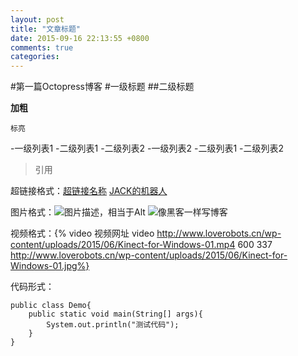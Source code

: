 ```yaml
---
layout: post
title: "文章标题"
date: 2015-09-16 22:13:55 +0800
comments: true
categories: 
---
```

#第一篇Octopress博客
#一级标题
##二级标题

**加粗**
<!--more-->
`标亮`

-一级列表1
	-二级列表1
	-二级列表2
-一级列表2
	-二级列表1
	-二级列表2

>引用

超链接格式：[超链接名称](超链接地址)
[JACK的机器人](http://www.loverobots.cn)

图片格式：![图片描述，相当于Alt](图片链接地址)
![像黑客一样写博客](http://www.loverobots.cn/wp-content/uploads/2015/06/Hacker-empire-01.jpg)

视频格式：{% video 视频网址 video http://www.loverobots.cn/wp-content/uploads/2015/06/Kinect-for-Windows-01.mp4 600 337 http://www.loverobots.cn/wp-content/uploads/2015/06/Kinect-for-Windows-01.jpg%}

代码形式：
```
public class Demo{
    public static void main(String[] args){
        System.out.println("测试代码");
    }
}
```